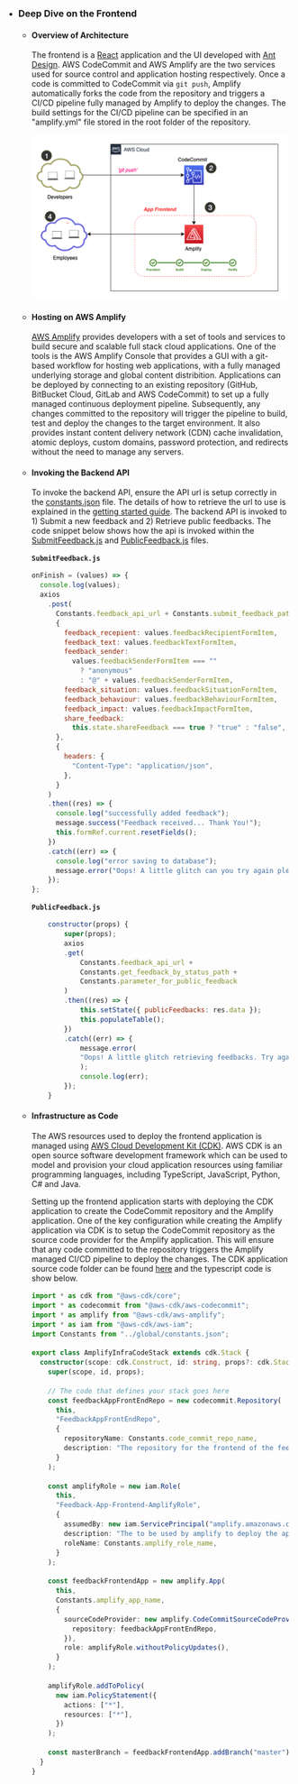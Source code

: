 - ### Deep Dive on the Frontend

  - #### Overview of Architecture

    The frontend is a [React](https://reactjs.org/) application and the UI developed with [Ant Design](https://ant.design/). AWS CodeCommit and AWS Amplify are the two services used for source control and application hosting respectively. Once a code is committed to CodeCommit via `git push`, Amplify automatically forks the code from the repository and triggers a CI/CD pipeline fully managed by Amplify to deploy the changes. The build settings for the CI/CD pipeline can be specified in an "amplify.yml" file stored in the root folder of the repository.

    <p align="center">
        <img src="images/frontend_dev_pipeline.png" alt="Frontend Dev Pipeline"/>
    </p>

  - #### Hosting on AWS Amplify

    [AWS Amplify](https://aws.amazon.com/amplify/) provides developers with a set of tools and services to build secure and scalable full stack cloud applications. One of the tools is the AWS Amplify Console that provides a GUI with a git-based workflow for hosting web applications, with a fully managed underlying storage and global content distribition. Applications can be deployed by connecting to an existing repository (GitHub, BitBucket Cloud, GitLab and AWS CodeCommit) to set up a fully managed continuous deployment pipeline. Subsequently, any changes committed to the repository will trigger the pipeline to build, test and deploy the changes to the target environment. It also provides instant content delivery network (CDN) cache invalidation, atomic deploys, custom domains, password protection, and redirects without the need to manage any servers.

  - #### Invoking the Backend API

    To invoke the backend API, ensure the API url is setup correctly in the [constants.json](../feedback-app-frontend/src/global/constants.json) file. The details of how to retrieve the url to use is explained in the [getting started guide](getting_started.md). The backend API is invoked to 1) Submit a new feedback and 2) Retrieve public feedbacks. The code snippet below shows how the api is invoked within the [SubmitFeedback.js](../feedback-app-frontend/src/components/SubmitFeedback.js) and [PublicFeedback.js](../feedback-app-frontend/src/components/PublicFeedback.js) files.

    **`SubmitFeedback.js`**

    ```javascript
    onFinish = (values) => {
      console.log(values);
      axios
        .post(
          Constants.feedback_api_url + Constants.submit_feedback_path,
          {
            feedback_recepient: values.feedbackRecipientFormItem,
            feedback_text: values.feedbackTextFormItem,
            feedback_sender:
              values.feedbackSenderFormItem === ""
                ? "anonymous"
                : "@" + values.feedbackSenderFormItem,
            feedback_situation: values.feedbackSituationFormItem,
            feedback_behaviour: values.feedbackBehaviourFormItem,
            feedback_impact: values.feedbackImpactFormItem,
            share_feedback:
              this.state.shareFeedback === true ? "true" : "false",
          },
          {
            headers: {
              "Content-Type": "application/json",
            },
          }
        )
        .then((res) => {
          console.log("successfully added feedback");
          message.success("Feedback received... Thank You!");
          this.formRef.current.resetFields();
        })
        .catch((err) => {
          console.log("error saving to database");
          message.error("Oops! A little glitch can you try again please!");
        });
    };
    ```

    **`PublicFeedback.js`**

    ```javascript
        constructor(props) {
            super(props);
            axios
            .get(
                Constants.feedback_api_url +
                Constants.get_feedback_by_status_path +
                Constants.parameter_for_public_feedback
            )
            .then((res) => {
                this.setState({ publicFeedbacks: res.data });
                this.populateTable();
            })
            .catch((err) => {
                message.error(
                "Oops! A little glitch retrieving feedbacks. Try again please!"
                );
                console.log(err);
            });
        }
    ```

  - #### Infrastructure as Code

    The AWS resources used to deploy the frontend application is managed using [AWS Cloud Development Kit (CDK)](https://aws.amazon.com/cdk/). AWS CDK is an open source software development framework which can be used to model and provision your cloud application resources using familiar programming languages, including TypeScript, JavaScript, Python, C# and Java.

    Setting up the frontend application starts with deploying the CDK application to create the CodeCommit repository and the Amplify application. One of the key configuration while creating the Amplify application via CDK is to setup the CodeCommit repository as the source code provider for the Amplify application. This will ensure that any code committed to the repository triggers the Amplify managed CI/CD pipeline to deploy the changes. The CDK application source code folder can be found [here](../feedback-app-frontend/amplify-infra-code/) and the typescript code is show below.

    ```typescript
    import * as cdk from "@aws-cdk/core";
    import * as codecommit from "@aws-cdk/aws-codecommit";
    import * as amplify from "@aws-cdk/aws-amplify";
    import * as iam from "@aws-cdk/aws-iam";
    import Constants from "../global/constants.json";

    export class AmplifyInfraCodeStack extends cdk.Stack {
      constructor(scope: cdk.Construct, id: string, props?: cdk.StackProps) {
        super(scope, id, props);

        // The code that defines your stack goes here
        const feedbackAppFrontEndRepo = new codecommit.Repository(
          this,
          "FeedbackAppFrontEndRepo",
          {
            repositoryName: Constants.code_commit_repo_name,
            description: "The repository for the frontend of the feedback app",
          }
        );

        const amplifyRole = new iam.Role(
          this,
          "Feedback-App-Frontend-AmplifyRole",
          {
            assumedBy: new iam.ServicePrincipal("amplify.amazonaws.com"),
            description: "The to be used by amplify to deploy the application",
            roleName: Constants.amplify_role_name,
          }
        );

        const feedbackFrontendApp = new amplify.App(
          this,
          Constants.amplify_app_name,
          {
            sourceCodeProvider: new amplify.CodeCommitSourceCodeProvider({
              repository: feedbackAppFrontEndRepo,
            }),
            role: amplifyRole.withoutPolicyUpdates(),
          }
        );

        amplifyRole.addToPolicy(
          new iam.PolicyStatement({
            actions: ["*"],
            resources: ["*"],
          })
        );

        const masterBranch = feedbackFrontendApp.addBranch("master");
      }
    }
    ```
